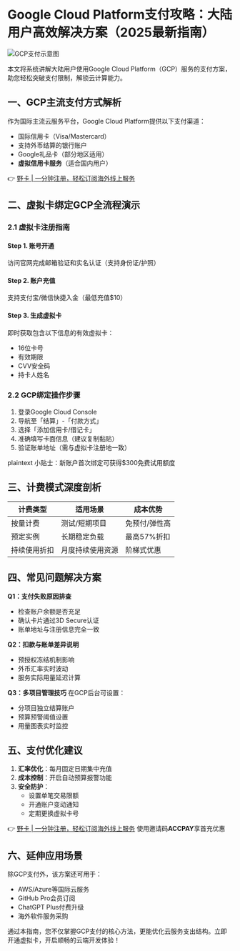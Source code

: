 # Google Cloud Platform支付攻略：大陆用户高效解决方案（2025最新指南）

![GCP支付示意图](/007ACC/fff?text=GCP+Payment)

本文将系统讲解大陆用户使用Google Cloud Platform（GCP）服务的支付方案，助您轻松突破支付限制，解锁云计算能力。

## 一、GCP主流支付方式解析
作为国际主流云服务平台，Google Cloud Platform提供以下支付渠道：
- 国际信用卡（Visa/Mastercard）
- 支持外币结算的银行账户
- Google礼品卡（部分地区适用）
- **虚拟信用卡服务**（适合国内用户）

👉 [野卡 | 一分钟注册，轻松订阅海外线上服务](https://bbtdd.com/yeka)

## 二、虚拟卡绑定GCP全流程演示

### 2.1 虚拟卡注册指南
#### Step 1. 账号开通
访问官网完成邮箱验证和实名认证（支持身份证/护照）

#### Step 2. 账户充值
支持支付宝/微信快捷入金（最低充值$10）

#### Step 3. 生成虚拟卡
即时获取包含以下信息的有效虚拟卡：
- 16位卡号
- 有效期限
- CVV安全码
- 持卡人姓名

### 2.2 GCP绑定操作步骤
1. 登录Google Cloud Console
2. 导航至「结算」-「付款方式」
3. 选择「添加信用卡/借记卡」
4. 准确填写卡面信息（建议复制黏贴）
5. 验证账单地址（需与虚拟卡注册地一致）

plaintext
小贴士：新账户首次绑定可获得$300免费试用额度


## 三、计费模式深度剖析
| 计费类型      | 适用场景             | 成本优势        |
|---------------|----------------------|-----------------|
| 按量计费      | 测试/短期项目        | 免预付/弹性高   |
| 预定实例      | 长期稳定负载        | 最高57%折扣     |
| 持续使用折扣 | 月度持续使用资源     | 阶梯式优惠      |

## 四、常见问题解决方案
**Q1：支付失败原因排查**
- 检查账户余额是否充足
- 确认卡片通过3D Secure认证
- 账单地址与注册信息完全一致

**Q2：扣款与账单差异说明**
- 预授权冻结机制影响
- 外币汇率实时波动
- 服务实际用量延迟计算

**Q3：多项目管理技巧**
在GCP后台可设置：
- 分项目独立结算账户
- 预算预警阈值设置
- 用量图表实时监控

## 五、支付优化建议
1. **汇率优化**：每月固定日期集中充值
2. **成本控制**：开启自动预算报警功能
3. **安全防护**：
   - 设置单笔交易限额
   - 开通账户变动通知
   - 定期更换虚拟卡号

👉 [野卡 | 一分钟注册，轻松订阅海外线上服务](https://bbtdd.com/yeka) 使用邀请码**ACCPAY**享首充优惠

## 六、延伸应用场景
除GCP支付外，该方案还可用于：
- AWS/Azure等国际云服务
- GitHub Pro会员订阅
- ChatGPT Plus付费升级
- 海外软件服务采购

通过本指南，您不仅掌握GCP支付的核心方法，更能优化云服务支出结构。立即开通虚拟卡，开启顺畅的云端开发体验！